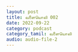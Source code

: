 ```yaml
---
layout: post
title: வளையொலி 002
date: 2022-09-22
category: podcast
category_tamil: வளையொலி
audio: audio-file-2
---
```

